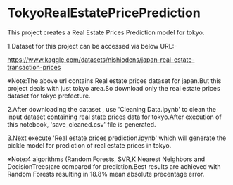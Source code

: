 # TokyoRealEstatePricePrediction

This project creates a Real Estate Prices Prediction model for tokyo.

1.Dataset for this project can be accessed via below URL:-

https://www.kaggle.com/datasets/nishiodens/japan-real-estate-transaction-prices

※Note:The above url contains Real estate prices dataset for japan.But this project 
deals with just tokyo area.So download only the real estate prices dataset for tokyo 
prefecture.

2.After downloading the dataset , use 'Cleaning Data.ipynb' to clean the input dataset 
containing real state prices data for tokyo.After execution of this notebook, 
'save_cleaned.csv' file is generated.

3.Next execute 'Real estate prices prediction.ipynb' which will generate the pickle model 
for prediction of real estate prices in tokyo.

※Note:4 algorithms (Random Forests, SVR,K Nearest Neighbors and DecisionTrees)are compared 
for prediction.Best results are achieved with Random Forests resulting in 18.8% mean absolute
precentage error.
